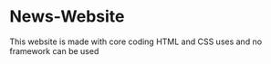 # News-Website
This website is made with core coding HTML and CSS uses and no framework can be used
